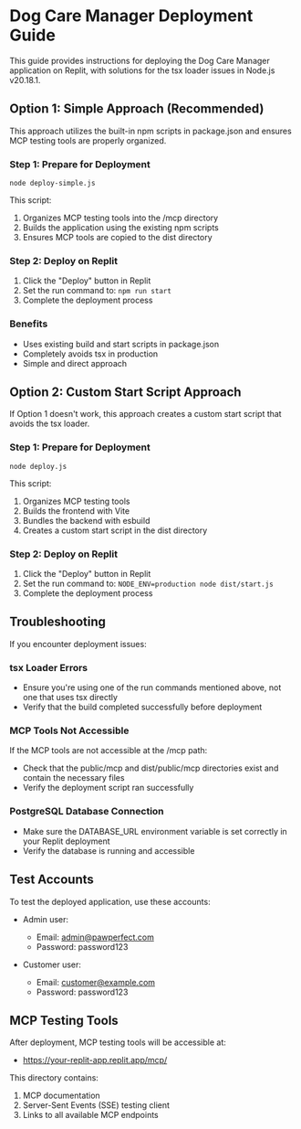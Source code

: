 # Dog Care Manager Deployment Guide

This guide provides instructions for deploying the Dog Care Manager application on Replit, with solutions for the tsx loader issues in Node.js v20.18.1.

## Option 1: Simple Approach (Recommended)

This approach utilizes the built-in npm scripts in package.json and ensures MCP testing tools are properly organized.

### Step 1: Prepare for Deployment
```
node deploy-simple.js
```

This script:
1. Organizes MCP testing tools into the /mcp directory
2. Builds the application using the existing npm scripts
3. Ensures MCP tools are copied to the dist directory

### Step 2: Deploy on Replit
1. Click the "Deploy" button in Replit
2. Set the run command to: `npm run start`
3. Complete the deployment process

### Benefits
- Uses existing build and start scripts in package.json
- Completely avoids tsx in production
- Simple and direct approach

## Option 2: Custom Start Script Approach

If Option 1 doesn't work, this approach creates a custom start script that avoids the tsx loader.

### Step 1: Prepare for Deployment
```
node deploy.js
```

This script:
1. Organizes MCP testing tools
2. Builds the frontend with Vite
3. Bundles the backend with esbuild
4. Creates a custom start script in the dist directory

### Step 2: Deploy on Replit
1. Click the "Deploy" button in Replit
2. Set the run command to: `NODE_ENV=production node dist/start.js`
3. Complete the deployment process

## Troubleshooting

If you encounter deployment issues:

### tsx Loader Errors
- Ensure you're using one of the run commands mentioned above, not one that uses tsx directly
- Verify that the build completed successfully before deployment

### MCP Tools Not Accessible
If the MCP tools are not accessible at the /mcp path:
- Check that the public/mcp and dist/public/mcp directories exist and contain the necessary files
- Verify the deployment script ran successfully

### PostgreSQL Database Connection
- Make sure the DATABASE_URL environment variable is set correctly in your Replit deployment
- Verify the database is running and accessible

## Test Accounts

To test the deployed application, use these accounts:

- Admin user: 
  - Email: admin@pawperfect.com
  - Password: password123

- Customer user:
  - Email: customer@example.com
  - Password: password123

## MCP Testing Tools

After deployment, MCP testing tools will be accessible at:
- https://your-replit-app.replit.app/mcp/

This directory contains:
1. MCP documentation
2. Server-Sent Events (SSE) testing client
3. Links to all available MCP endpoints